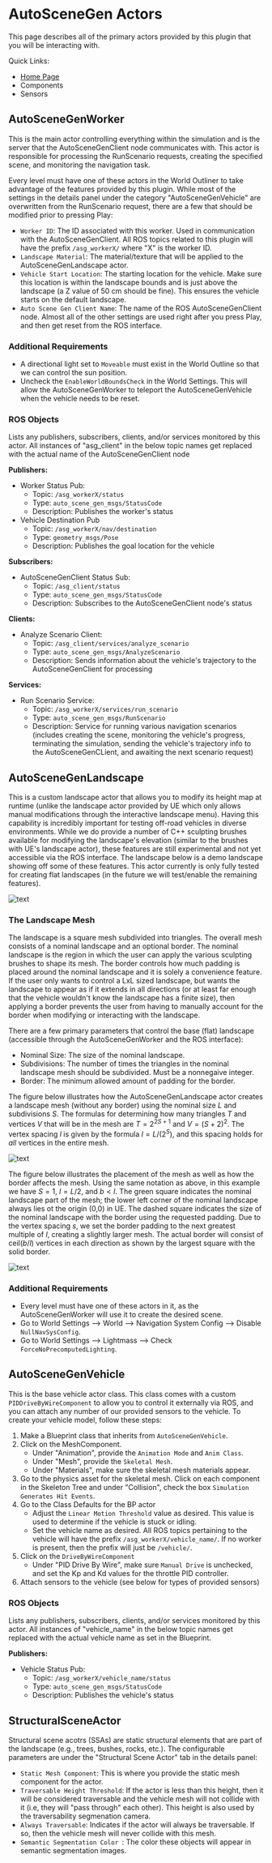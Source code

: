 # AutoSceneGen Actors

This page describes all of the primary actors provided by this plugin that you will be interacting with.

Quick Links:
- [Home Page](https://github.com/tsender/AutomaticSceneGeneration)
- Components
- Sensors

## AutoSceneGenWorker

This is the main actor controlling everything within the simulation and is the server that the AutoSceneGenClient node communicates with. This actor is responsible for processing the RunScenario requests, creating the specified scene, and monitoring the navigation task.

Every level must have one of these actors in the World Outliner to take advantage of the features provided by this plugin. While most of the settings in the details panel under the category "AutoSceneGenVehicle" are overwritten from the RunScenario request, there are a few that should be modified prior to pressing Play:
* `Worker ID`: The ID associated with this worker. Used in communication with the AutoSceneGenClient. All ROS topics related to this plugin will have the prefix `/asg_workerX/` where "X" is the worker ID.
* `Landscape Material`: The material/texture that will be applied to the AutoSceneGenLandscape actor.
* `Vehicle Start Location`: The starting location for the vehicle. Make sure this location is within the landscape bounds and is just above the landscape (a Z value of 50 cm should be fine). This ensures the vehicle starts on the default landscape.
* `Auto Scene Gen Client Name`: The name of the ROS AutoSceneGenClient node.
Almost all of the other settings are used right after you press Play, and then get reset from the ROS interface.

### Additional Requirements
* A directional light set to `Moveable` must exist in the World Outline so that we can control the sun position.
* Uncheck the `EnableWorldBoundsCheck` in the World Settings. This will allow the AutoSceneGenWorker to teleport the AutoSceneGenVehicle when the vehicle needs to be reset.

### ROS Objects

Lists any publishers, subscribers, clients, and/or services monitored by this actor. All instances of "asg_client" in the below topic names get replaced with the actual name of the AutoSceneGenClient node

**Publishers:**
- Worker Status Pub:
  - Topic: `/asg_workerX/status`
  - Type: `auto_scene_gen_msgs/StatusCode`
  - Description: Publishes the worker's status
- Vehicle Destination Pub
  - Topic: `/asg_workerX/nav/destination`
  - Type: `geometry_msgs/Pose`
  - Description: Publishes the goal location for the vehicle

**Subscribers:**
- AutoSceneGenClient Status Sub:
  - Topic: `/asg_client/status`
  - Type: `auto_scene_gen_msgs/StatusCode`
  - Description: Subscribes to the AutoSceneGenClient node's status
 
**Clients:**
- Analyze Scenario Client:
  - Topic: `/asg_client/services/analyze_scenario`
  - Type: `auto_scene_gen_msgs/AnalyzeScenario`
  - Description: Sends information about the vehicle's trajectory to the AutoSceneGenClient for processing
 
**Services:**
- Run Scenario Service:
  - Topic: `/asg_workerX/services/run_scenario`
  - Type: `auto_scene_gen_msgs/RunScenario`
  - Description: Service for running various navigation scenarios (includes creating the scene, monitoring the vehicle's progress, terminating the simulation, sending the vehicle's trajectory info to the AutoSceneGenCLient, and awaiting the next scenario request)

## AutoSceneGenLandscape

This is a custom landscape actor that allows you to modify its height map at runtime (unlike the landscape actor provided by UE which only allows manual modifications through the interactive landscape menu). Having this capability is incredibly important for testing off-road vehicles in diverse environments. While we do provide a number of C++ sculpting brushes available for modifying the landscape's elevation (similar to the brushes with UE's landscape actor), these features are still experimental and not yet accessible via the ROS interface. The landscape below is a demo landscape showing off some of these features. This actor currently is only fully tested for creating flat landscapes (in the future we will test/enable the remaining features).

![text](AutoSceneGenLandscape_Demo.PNG)

### The Landscape Mesh
The landscape is a square mesh subdivided into triangles. The overall mesh consists of a nominal landscape and an optional border. The nominal landscape is the region in which the user can apply the various sculpting brushes to shape its mesh. The border controls how much padding is placed around the nominal landscape and it is solely a convenience feature. If the user only wants to control a LxL sized landscape, but wants the landscape to appear as if it extends in all directions (or at least far enough that the vehicle wouldn't know the landscape has a finite size), then applying a border prevents the user from having to manually account for the border when modifying or interacting with the landscape.

There are a few primary parameters that control the base (flat) landscape (accessible through the AutoSceneGenWorker and the ROS interface):
- Nominal Size: The size of the nominal landscape.
- Subdivisions: The number of times the triangles in the nominal landscape mesh should be subdivided. Must be a nonnegaive integer.
- Border: The minimum allowed amount of padding for the border.

The figure below illustrates how the AutoSceneGenLandscape actor creates a landscape mesh (without any border) using the nominal size $L$ and subdivisions $S$. The formulas for determining how many triangles $T$ and vertices $V$ that will be in the mesh are $T = 2^{2S+1}$  and $V = (S+2)^2$. The vertex spacing $l$ is given by the formula $l = L/(2^S)$, and this spacing holds for *all* vertices in the entire mesh.

![text](AutoSceneGenLandscape_Subdivisions.PNG)

The figure below illustrates the placement of the mesh as well as how the border affects the mesh. Using the same notation as above, in this example we have $S=1$, $l = L/2$, and $b < l$. The green square indicates the nominal landscape part of the mesh; the lower left corner of the nominal landscape always lies ot the origin (0,0) in UE. The dashed square indicates the size of the nominal landscape with the border using the requested padding. Due to the vertex spacing $s$, we set the border padding to the next greatest multiple of $l$, creating a slightly larger mesh. The actual border will consist of $\text{ceil}(b/l)$ vertices in each direction as shown by the largest square with the solid border.

![text](AutoSceneGenLandscape_Example.PNG)

### Additional Requirements
- Every level must have one of these actors in it, as the AutoSceneGenWorker will use it to create the desired scene.
- Go to World Settings --> World --> Navigation System Config --> Disable `NullNavSysConfig`.
- Go to World Settings --> Lightmass --> Check `ForceNoPrecomputedLighting`.

## AutoSceneGenVehicle

This is the base vehicle actor class. This class comes with a custom `PIDDriveByWireComponent` to allow you to control it externally via ROS, and you can attach any number of our provided sensors to the vehicle. To create your vehicle model, follow these steps:
1. Make a Blueprint class that inherits from `AutoSceneGenVehicle`.
2. Click on the MeshComponent.
   - Under "Animation", provide the `Animation Mode` and `Anim Class`.
   - Under "Mesh", provide the `Skeletal Mesh`.
   - Under "Materials", make sure the skeletal mesh materials appear.
3. Go to the physics asset for the skeletal mesh. Click on each component in the Skeleton Tree and under "Collision", check the box `Simulation Generates Hit Events`.
4. Go to the Class Defaults for the BP actor
   - Adjust the `Linear Motion Threshold` value as desired. This value is used to determine if the vehicle is stuck or idling.
   - Set the vehicle name as desired. All ROS topics pertaining to the vehicle will have the prefix `/asg_workerX/vehicle_name/`. If no worker is present, then the prefix will just be `/vehicle/`.
6. Click on the `DriveByWireComponent`
   - Under "PID Drive By Wire", make sure `Manual Drive` is unchecked, and set the Kp and Kd values for the throttle PID controller.
7. Attach sensors to the vehicle (see below for types of provided sensors)

### ROS Objects

Lists any publishers, subscribers, clients, and/or services monitored by this actor. All instances of "vehicle_name" in the below topic names get replaced with the actual vehicle name as set in the Blueprint.

**Publishers:**
- Vehicle Status Pub:
  - Topic: `/asg_workerX/vehicle_name/status`
  - Type: `auto_scene_gen_msgs/StatusCode`
  - Description: Publishes the vehicle's status


## StructuralSceneActor

Structural scene acotrs (SSAs) are static structural elements that are part of the landscape (e.g., trees, bushes, rocks, etc.). The configurable parameters are under the "Structural Scene Actor" tab in the details panel:
- `Static Mesh Component`: This is where you provide the static mesh component for the actor.
- `Traversable Height Threshold`: If the actor is less than this height, then it will be considered traversable and the vehicle mesh will not collide with it (i.e, they will "pass through" each other). This height is also used by the traversability segmenation camera.
- `Always Traversable`: Indicates if the actor will always be traversable. If so, then the vehicle mesh will never collide with this mesh.
- `Semantic Segmentation Color `: The color these objects will appear in semantic segmentation images.
